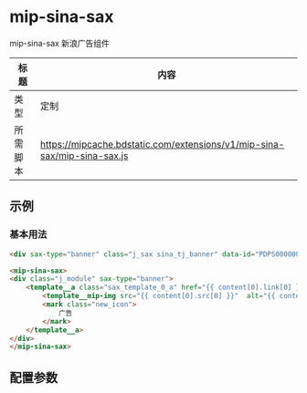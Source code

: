 # mip-sina-sax

mip-sina-sax 新浪广告组件

标题|内容
----|----
类型|定制
所需脚本|https://mipcache.bdstatic.com/extensions/v1/mip-sina-sax/mip-sina-sax.js

## 示例

### 基本用法

```html
<div sax-type="banner" class="j_sax sina_tj_banner" data-id="PDPS000000057793"></div>

<mip-sina-sax>
<div class="j_module" sax-type="banner">
    <template__a class="sax_template_0_a" href="{{ content[0].link[0] }}" target="_blank">
        <template__mip-img src="{{ content[0].src[0] }}"  alt="{{ content[0].src[1] }}"></template__mip-img>
        <mark class="new_icon">
            广告
        </mark>
    </template__a>
</div>
</mip-sina-sax>

```

## 配置参数

